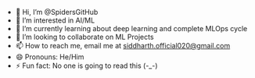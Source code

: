 - 👋 Hi, I’m @SpidersGitHub
- 👀 I’m interested in AI/ML
- 🌱 I’m currently learning about deep learning and complete MLOps cycle
- 💞️ I’m looking to collaborate on ML Projects
- 📫 How to reach me, email me at siddharth.official020@gmail.com
- 😄 Pronouns: He/Him
- ⚡ Fun fact: No one is going to read this (-_-)

<!---
SpidersGitHub/SpidersGitHub is a ✨ special ✨ repository because its `README.md` (this file) appears on your GitHub profile.
You can click the Preview link to take a look at your changes.
--->
